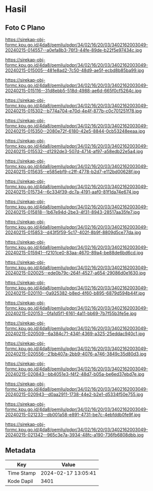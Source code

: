 # Hasil

## Foto C Plano

https://sirekap-obj-formc.kpu.go.id/4da8/pemilu/pdpr/34/02/16/20/03/3402162003049-20240215-014557--a0efa8b3-76f3-44fe-89de-b22f5e97434c.jpg

https://sirekap-obj-formc.kpu.go.id/4da8/pemilu/pdpr/34/02/16/20/03/3402162003049-20240215-015005--481e8ad2-7c50-48d9-ae5f-ecbd8b85ba99.jpg

https://sirekap-obj-formc.kpu.go.id/4da8/pemilu/pdpr/34/02/16/20/03/3402162003049-20240215-015116--31d8ebb5-518d-4988-ae6d-665f0cf5264c.jpg

https://sirekap-obj-formc.kpu.go.id/4da8/pemilu/pdpr/34/02/16/20/03/3402162003049-20240215-015302--b774a704-e70d-4e4f-877b-c0c701251f78.jpg

https://sirekap-obj-formc.kpu.go.id/4da8/pemilu/pdpr/34/02/16/20/03/3402162003049-20240215-015350--2080e72f-6180-42e5-8844-0cb53248eeaa.jpg

https://sirekap-obj-formc.kpu.go.id/4da8/pemilu/pdpr/34/02/16/20/03/3402162003049-20240215-015532--d1292de3-507d-4714-af97-a58edb22e5a4.jpg

https://sirekap-obj-formc.kpu.go.id/4da8/pemilu/pdpr/34/02/16/20/03/3402162003049-20240215-015635--e585ebf9-c2ff-4778-b2d7-e112bd00628f.jpg

https://sirekap-obj-formc.kpu.go.id/4da8/pemilu/pdpr/34/02/16/20/03/3402162003049-20240215-015734--6c334f39-dc7a-4191-aaf0-81f1da74e674.jpg

https://sirekap-obj-formc.kpu.go.id/4da8/pemilu/pdpr/34/02/16/20/03/3402162003049-20240215-015818--1b67e94d-2be3-4f31-8943-28517aa35fe7.jpg

https://sirekap-obj-formc.kpu.go.id/4da8/pemilu/pdpr/34/02/16/20/03/3402162003049-20240215-015853--d43f5f59-5c17-402f-8b9f-8809d5ce77da.jpg

https://sirekap-obj-formc.kpu.go.id/4da8/pemilu/pdpr/34/02/16/20/03/3402162003049-20240215-015941--f2101ce0-83aa-4670-89a4-be88de6bd6cd.jpg

https://sirekap-obj-formc.kpu.go.id/4da8/pemilu/pdpr/34/02/16/20/03/3402162003049-20240215-020025--ede0b79c-264f-4527-a654-29086d0e1630.jpg

https://sirekap-obj-formc.kpu.go.id/4da8/pemilu/pdpr/34/02/16/20/03/3402162003049-20240215-020110--0a925382-b8ed-4f60-b895-6879d594b44f.jpg

https://sirekap-obj-formc.kpu.go.id/4da8/pemilu/pdpr/34/02/16/20/03/3402162003049-20240215-020153--0fa1d5f1-6161-4a11-bb69-7b7f55b3fe5e.jpg

https://sirekap-obj-formc.kpu.go.id/4da8/pemilu/pdpr/34/02/16/20/03/3402162003049-20240215-020509--6a384c71-434f-4369-a325-25eddac940c1.jpg

https://sirekap-obj-formc.kpu.go.id/4da8/pemilu/pdpr/34/02/16/20/03/3402162003049-20240215-020556--21bb407a-2bb9-4076-a746-3849c35d80d3.jpg

https://sirekap-obj-formc.kpu.go.id/4da8/pemilu/pdpr/34/02/16/20/03/3402162003049-20240215-020843--bb4051e3-f4f2-48d7-b05a-be6ed37ebd7e.jpg

https://sirekap-obj-formc.kpu.go.id/4da8/pemilu/pdpr/34/02/16/20/03/3402162003049-20240215-020943--d0aa2911-1738-44e2-b2e1-d5334f50e755.jpg

https://sirekap-obj-formc.kpu.go.id/4da8/pemilu/pdpr/34/02/16/20/03/3402162003049-20240215-021233--db001a58-e891-4731-be7c-4ebfddb0fe9f.jpg

https://sirekap-obj-formc.kpu.go.id/4da8/pemilu/pdpr/34/02/16/20/03/3402162003049-20240215-021342--965c3e7a-3934-48fc-a190-736fb6808dbb.jpg


## Metadata

| Key        | Value               |
| ---------- | ------------------- |
| Time Stamp | 2024-02-17 13:05:41 |
| Kode Dapil | 3401                |



